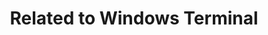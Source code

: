 ---
layout: posts_by_category
categories: windowsterminal
title: Related to Windows Terminal
permalink: /category/windowsterminal
---